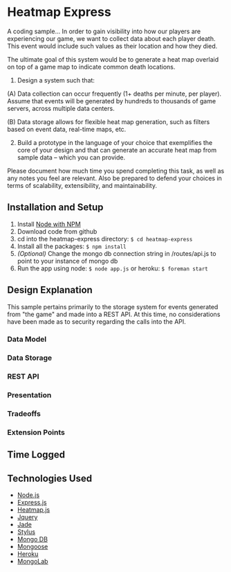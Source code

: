 # Heatmap Express
A coding sample... In order to gain visibility into how our players are experiencing our game, we want to collect data about each player death. This event would include such values as their location and how they died.
 
The ultimate goal of this system would be to generate a heat map overlaid on top of a game map to indicate common death locations.
 
1. Design a system such that:

  (A) Data collection can occur frequently (1+ deaths per minute, per player).  Assume that events will be generated by hundreds to thousands of game servers, across multiple data centers.
 
  (B) Data storage allows for flexible heat map generation, such as filters based on event data, real-time maps, etc.
 
2. Build a prototype in the language of your choice that exemplifies the core of your design and that can generate an accurate heat map from sample data – which you can provide.
 
Please document how much time you spend completing this task, as well as any notes you feel are relevant. Also be prepared to defend your choices in terms of scalability, extensibility, and maintainability.

## Installation and Setup
1. Install [Node with NPM](http://nodejs.org/)
2. Download code from github
3. cd into the heatmap-express directory: ``` $ cd heatmap-express ```
4. Install all the packages: ``` $ npm install ```
5. *(Optional)* Change the mongo db connection string in /routes/api.js to point to your instance of mongo db
6. Run the app using node: ``` $ node app.js ``` or heroku: ``` $ foreman start ```

## Design Explanation
This sample pertains primarily to the storage system for events generated from "the game" and made into a REST API. At
this time, no considerations have been made as to security regarding the calls into the API.

### Data Model

### Data Storage

### REST API

### Presentation

### Tradeoffs

### Extension Points


## Time Logged



## Technologies Used

* [Node.js](http://www.nodejs.org/)
* [Express.js](http://expressjs.com/)
* [Heatmap.js](http://www.patrick-wied.at/static/heatmapjs/)
* [Jquery](http://jquery.com/)
* [Jade](http://jade-lang.com/)
* [Stylus](http://learnboost.github.com/stylus/)
* [Mongo DB](http://www.mongodb.org/)
* [Mongoose](http://mongoosejs.com/)
* [Heroku](http://www.heroku.com/)
* [MongoLab](https://mongolab.com)